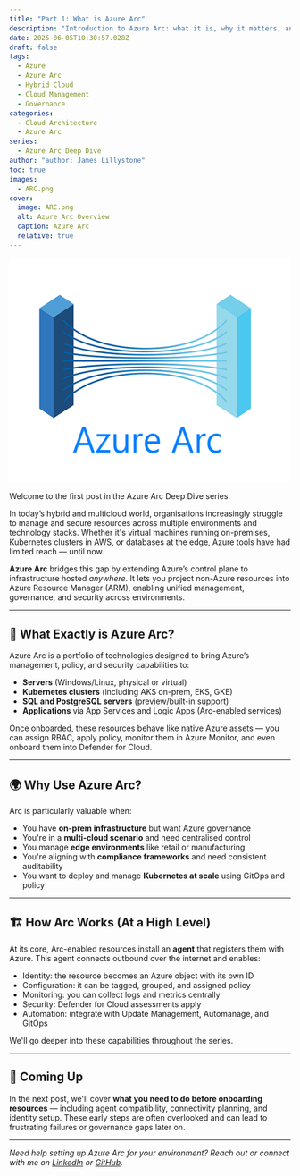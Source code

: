 ```yaml
---
title: "Part 1: What is Azure Arc"
description: "Introduction to Azure Arc: what it is, why it matters, and how it extends Azure management to on-premises, multicloud, and edge environments."
date: 2025-06-05T10:30:57.028Z
draft: false
tags:
  - Azure
  - Azure Arc
  - Hybrid Cloud
  - Cloud Management
  - Governance
categories:
  - Cloud Architecture
  - Azure Arc
series:
  - Azure Arc Deep Dive
author: "author: James Lillystone"
toc: true
images:
  - ARC.png
cover:
  image: ARC.png
  alt: Azure Arc Overview
  caption: Azure Arc
  relative: true
---
```

![Image 1](ARC.png)

Welcome to the first post in the Azure Arc Deep Dive series.

In today’s hybrid and multicloud world, organisations increasingly struggle to manage and secure resources across multiple environments and technology stacks. Whether it's virtual machines running on-premises, Kubernetes clusters in AWS, or databases at the edge, Azure tools have had limited reach — until now.

**Azure Arc** bridges this gap by extending Azure’s control plane to infrastructure hosted *anywhere*. It lets you project non-Azure resources into Azure Resource Manager (ARM), enabling unified management, governance, and security across environments.

---

## 🧩 What Exactly is Azure Arc?

Azure Arc is a portfolio of technologies designed to bring Azure’s management, policy, and security capabilities to:

- **Servers** (Windows/Linux, physical or virtual)
- **Kubernetes clusters** (including AKS on-prem, EKS, GKE)
- **SQL and PostgreSQL servers** (preview/built-in support)
- **Applications** via App Services and Logic Apps (Arc-enabled services)

Once onboarded, these resources behave like native Azure assets — you can assign RBAC, apply policy, monitor them in Azure Monitor, and even onboard them into Defender for Cloud.

---

## 🌍 Why Use Azure Arc?

Arc is particularly valuable when:

- You have **on-prem infrastructure** but want Azure governance
- You're in a **multi-cloud scenario** and need centralised control
- You manage **edge environments** like retail or manufacturing
- You're aligning with **compliance frameworks** and need consistent auditability
- You want to deploy and manage **Kubernetes at scale** using GitOps and policy

---

## 🏗️ How Arc Works (At a High Level)

At its core, Arc-enabled resources install an **agent** that registers them with Azure. This agent connects outbound over the internet and enables:

- Identity: the resource becomes an Azure object with its own ID
- Configuration: it can be tagged, grouped, and assigned policy
- Monitoring: you can collect logs and metrics centrally
- Security: Defender for Cloud assessments apply
- Automation: integrate with Update Management, Automanage, and GitOps

We'll go deeper into these capabilities throughout the series.

---

## 🚀 Coming Up

In the next post, we'll cover **what you need to do before onboarding resources** — including agent compatibility, connectivity planning, and identity setup. These early steps are often overlooked and can lead to frustrating failures or governance gaps later on.

---

*Need help setting up Azure Arc for your environment? Reach out or connect with me on [LinkedIn](https://www.linkedin.com/in/YOUR-HANDLE) or [GitHub](https://github.com/BarryShtPeas).*
